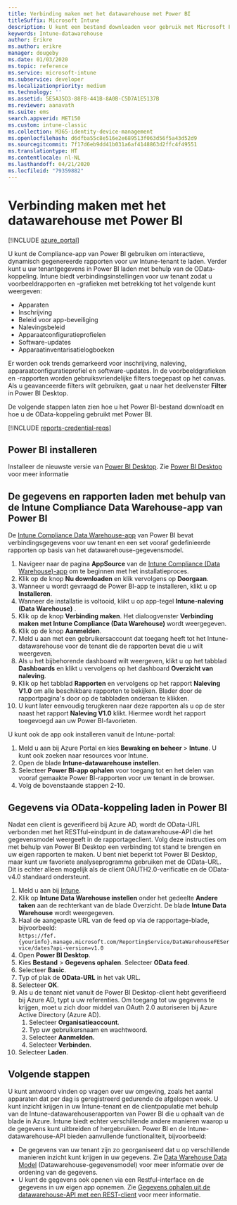 ```yaml
---
title: Verbinding maken met het datawarehouse met Power BI
titleSuffix: Microsoft Intune
description: U kunt een bestand downloaden voor gebruik met Microsoft Power BI om interactieve, dynamisch gegenereerde rapporten te laden voor uw Microsoft Intune-tenant.
keywords: Intune-datawarehouse
author: Erikre
ms.author: erikre
manager: dougeby
ms.date: 01/03/2020
ms.topic: reference
ms.service: microsoft-intune
ms.subservice: developer
ms.localizationpriority: medium
ms.technology: ''
ms.assetid: 5E5A35D3-88F8-441B-8A0B-C5D7A1E5137B
ms.reviewer: aanavath
ms.suite: ems
search.appverid: MET150
ms.custom: intune-classic
ms.collection: M365-identity-device-management
ms.openlocfilehash: d6dfba55c8e516e2e689513f063d56f5a43d52d9
ms.sourcegitcommit: 7f17d6eb9dd41b031a6af4148863d2ffc4f49551
ms.translationtype: HT
ms.contentlocale: nl-NL
ms.lasthandoff: 04/21/2020
ms.locfileid: "79359882"
---
```

# <a name="connect-to-the-data-warehouse-with-power-bi"></a>Verbinding maken met het datawarehouse met Power BI

[!INCLUDE [azure_portal](../includes/azure_portal.md)]

U kunt de Compliance-app van Power BI gebruiken om interactieve, dynamisch gegenereerde rapporten voor uw Intune-tenant te laden. Verder kunt u uw tenantgegevens in Power BI laden met behulp van de OData-koppeling. Intune biedt verbindingsinstellingen voor uw tenant zodat u voorbeeldrapporten en -grafieken met betrekking tot het volgende kunt weergeven:  

- Apparaten
- Inschrijving
- Beleid voor app-beveiliging
- Nalevingsbeleid
- Apparaatconfiguratieprofielen
- Software-updates
- Apparaatinventarisatielogboeken

Er worden ook trends gemarkeerd voor inschrijving, naleving, apparaatconfiguratieprofiel en software-updates. In de voorbeeldgrafieken en -rapporten worden gebruiksvriendelijke filters toegepast op het canvas. Als u geavanceerde filters wilt gebruiken, gaat u naar het deelvenster **Filter** in Power BI Desktop.

De volgende stappen laten zien hoe u het Power BI-bestand downloadt en hoe u de OData-koppeling gebruikt met Power BI.

[!INCLUDE [reports-credential-reqs](../includes/reports-credential-reqs.md)]

## <a name="install-power-bi"></a>Power BI installeren

Installeer de nieuwste versie van [Power BI Desktop](https://aka.ms/intune/datawarehouseapi/installpowerbi). Zie [Power BI Desktop](https://powerbi.microsoft.com/desktop) voor meer informatie

## <a name="load-the-data-and-reports-using-the-power-bi-intune-compliance-data-warehouse-app"></a>De gegevens en rapporten laden met behulp van de Intune Compliance Data Warehouse-app van Power BI

De [Intune Compliance Data Warehouse-app](https://aka.ms/intune/datawarehouseapi/getpowerbiapp) van Power BI bevat verbindingsgegevens voor uw tenant en een set vooraf gedefinieerde rapporten op basis van het datawarehouse-gegevensmodel.

1. Navigeer naar de pagina **AppSource** van de [Intune Compliance (Data Warehouse)-app](https://aka.ms/intune/datawarehouseapi/getpowerbiapp) om te beginnen met het installatieproces.
2. Klik op de knop **Nu downloaden** en klik vervolgens op **Doorgaan**.
3. Wanneer u wordt gevraagd de Power BI-app te installeren, klikt u op **Installeren**.
4. Wanneer de installatie is voltooid, klikt u op app-tegel **Intune-naleving (Data Warehouse)** .
5. Klik op de knop **Verbinding maken**. Het dialoogvenster **Verbinding maken met Intune Compliance (Data Warehouse)** wordt weergegeven.
6. Klik op de knop **Aanmelden**.
7. Meld u aan met een gebruikersaccount dat toegang heeft tot het Intune-datawarehouse voor de tenant die de rapporten bevat die u wilt weergeven.
8. Als u het bijbehorende dashboard wilt weergeven, klikt u op het tabblad **Dashboards** en klikt u vervolgens op het dashboard **Overzicht van naleving**.
9. Klik op het tabblad **Rapporten** en vervolgens op het rapport **Naleving V1.0** om alle beschikbare rapporten te bekijken. Blader door de rapportpagina's door op de tabbladen onderaan te klikken.
10. U kunt later eenvoudig terugkeren naar deze rapporten als u op de ster naast het rapport **Naleving V1.0** klikt. Hiermee wordt het rapport toegevoegd aan uw Power BI-favorieten.

U kunt ook de app ook installeren vanuit de Intune-portal:

1. Meld u aan bij Azure Portal en kies **Bewaking en beheer** > **Intune**. U kunt ook zoeken naar resources voor Intune.
2. Open de blade **Intune-datawarehouse instellen**.
3. Selecteer **Power BI-app ophalen** voor toegang tot en het delen van vooraf gemaakte Power BI-rapporten voor uw tenant in de browser.
4. Volg de bovenstaande stappen 2-10.

## <a name="load-the-data-in-power-bi-using-the-odata-link"></a>Gegevens via OData-koppeling laden in Power BI

Nadat een client is geverifieerd bij Azure AD, wordt de OData-URL verbonden met het RESTful-eindpunt in de datawarehouse-API die het gegevensmodel weergeeft in de rapportageclient. Volg deze instructies om met behulp van Power BI Desktop een verbinding tot stand te brengen en uw eigen rapporten te maken. U bent niet beperkt tot Power BI Desktop, maar kunt uw favoriete analyseprogramma gebruiken met de OData-URL. Dit is echter alleen mogelijk als de client OAUTH2.0-verificatie en de OData-v4.0 standaard ondersteunt.

1. Meld u aan bij [Intune](https://go.microsoft.com/fwlink/?linkid=2090973).
2. Klik op **Intune Data Warehouse instellen** onder het gedeelte **Andere taken** aan de rechterkant van de blade Overzicht. De blade **Intune Data Warehouse** wordt weergegeven.
3. Haal de aangepaste URL van de feed op via de rapportage-blade, bijvoorbeeld:<br>
    `https://fef.{yourinfo}.manage.microsoft.com/ReportingService/DataWarehouseFEService/dates?api-version=v1.0`
4. Open **Power BI Desktop**.
5. Kies **Bestand** > **Gegevens ophalen**. Selecteer **OData feed**.
6. Selecteer **Basic**.
7. Typ of plak de **OData-URL** in het vak URL.
8. Selecteer **OK**.
9. Als u de tenant niet vanuit de Power BI Desktop-client hebt geverifieerd bij Azure AD, typt u uw referenties. Om toegang tot uw gegevens te krijgen, moet u zich door middel van OAuth 2.0 autoriseren bij Azure Active Directory (Azure AD).  
    1. Selecteer **Organisatieaccount**.  
    2. Typ uw gebruikersnaam en wachtwoord.  
    3. Selecteer **Aanmelden.**  
    4. Selecteer **Verbinden**.  
10. Selecteer **Laden**.

## <a name="next-steps"></a>Volgende stappen

U kunt antwoord vinden op vragen over uw omgeving, zoals het aantal apparaten dat per dag is geregistreerd gedurende de afgelopen week. U kunt inzicht krijgen in uw Intune-tenant en de clientpopulatie met behulp van de Intune-datawarehouserapporten van Power BI die u ophaalt van de blade in Azure. Intune biedt echter verschillende andere manieren waarop u de gegevens kunt uitbreiden of hergebruiken. Power BI en de Intune-datawarehouse-API bieden aanvullende functionaliteit, bijvoorbeeld:

<!-- - You can use Power BI Desktop to create additional report types with your data. For example, you could create a custom chart representing the ratio of device manufactures in your enterprise. For more information about creating custom reports with Power BI and the Intune Data Warehouse, see `BLOG POST ON POWER BI`. -->
- De gegevens van uw tenant zijn zo georganiseerd dat u op verschillende manieren inzicht kunt krijgen in uw gegevens. Zie [Data Warehouse Data Model](reports-ref-data-model.md) (Datawarehouse-gegevensmodel) voor meer informatie over de ordening van de gegevens.
- U kunt de gegevens ook openen via een Restful-interface en de gegevens in uw eigen app opnemen. Zie [Gegevens ophalen uit de datawarehouse-API met een REST-client](reports-proc-data-rest.md) voor meer informatie.

